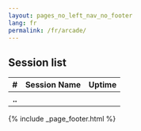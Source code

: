 ```yaml
---
layout: pages_no_left_nav_no_footer
lang: fr
permalink: /fr/arcade/
---
```


<!-- Content starts -->

<h2>Session list</h2>
<table id="sessions" class="table table-sm table-hover table-responsive-md">
  <thead>
    <tr>
        <th scope="col">#</th>
        <th scope="col">Session Name</th>
        <th scope="col">Uptime</th>
    </tr>
  </thead>
  <tbody>
    <tr id="firstrow">
        <th scope="row">..</th>
        <td></td>
        <td></td>
    </tr>
    </tbody>
</table>

<!-- Content ends -->

{% include _page_footer.html %}
<script type="application/javascript">
  $(document).ready(function ()
                    {
                      $("#firstrow").html("<th scope=\"row\">1</th><td>-</td><td>-</td>");
                    });
</script>
